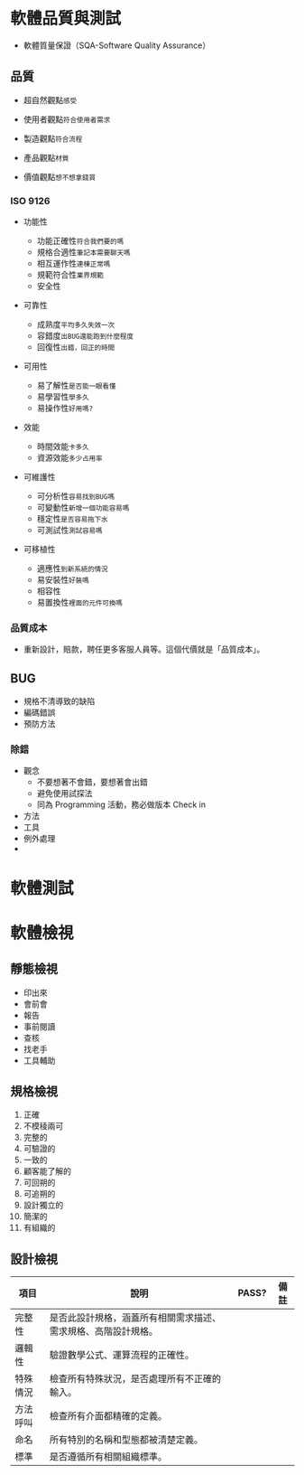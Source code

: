 # 軟體品質與測試
* 軟體質量保證（SQA-Software Quality Assurance）
## 品質
* 超自然觀點```感受```

* 使用者觀點```符合使用者需求```

* 製造觀點```符合流程```

* 產品觀點```材質```

* 價值觀點```想不想拿錢買```

### ISO 9126
* 功能性
  - 功能正確性```符合我們要的嗎```
  - 規格合適性```筆記本需要聊天嗎```
  - 相互運作性```連棟正常嗎```
  - 規範符合性```業界規範```
  - 安全性

* 可靠性
  - 成熟度```平均多久失效一次```
  - 容錯度```出BUG還能跑到什麼程度```
  - 回復性```出錯，回正的時間```

* 可用性
  - 易了解性```是否能一眼看懂```
  - 易學習性```學多久```
  - 易操作性```好用嗎?```

* 效能
  - 時間效能```卡多久```
  - 資源效能```多少占用率```

* 可維護性
  - 可分析性```容易找到BUG嗎```
  - 可變動性```新增一個功能容易嗎```
  - 穩定性```是否容易拖下水```
  - 可測試性```測試容易嗎```

* 可移植性
  - 適應性```到新系統的情況```
  - 易安裝性```好裝嗎```
  - 相容性
  - 易置換性```裡面的元件可換嗎```

### 品質成本
* 重新設計，賠款，聘任更多客服人員等。這個代價就是「品質成本」。
## BUG
* 規格不清導致的缺陷
* 編碼錯誤
* 預防方法

### 除錯
* 觀念
  - 不要想著不會錯，要想著會出錯
  - 避免使用試探法
  - 同為 Programming 活動，務必做版本 Check in
* 方法
* 工具
* 例外處理
* 

# 軟體測試
# 軟體檢視
## 靜態檢視
* 印出來
* 會前會
* 報告
* 事前閱讀
* 查核
* 找老手
* 工具輔助

## 規格檢視
1. 正確
2. 不模稜兩可
3. 完整的
4. 可驗證的
5. 一致的
6. 顧客能了解的
7. 可回朔的
8. 可追朔的
9. 設計獨立的
10. 簡潔的
11. 有組織的

## 設計檢視
|項目|說明|PASS?|備註|
| --- | --- | --- | --- |
|完整性|是否此設計規格，涵蓋所有相關需求描述、需求規格、高階設計規格。| | |
|邏輯性|驗證數學公式、運算流程的正確性。| | |
|特殊情況|檢查所有特殊狀況，是否處理所有不正確的輸入。| | |
|方法呼叫|檢查所有介面都精確的定義。| | |
|命名|所有特別的名稱和型態都被清楚定義。| | |
|標準|是否遵循所有相關組織標準。| | |
